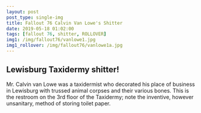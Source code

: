 ```yaml
---
layout: post
post_type: single-img
title: Fallout 76 Calvin Van Lowe's Shitter
date: 2019-05-18 01:02:00
tags: [fallout 76, shitter, ROLLOVER]
img1: /img/fallout76/vanlowe1.jpg
img1_rollover: /img/fallout76/vanlowe1a.jpg
---
```

## Lewisburg Taxidermy shitter!

Mr. Calvin van Lowe was a taxidermist who decorated his place of business in Lewisburg with trussed animal corpses and their various bones. This is the restroom on the 3rd floor of the Taxidermy; note the inventive, however unsanitary, method of storing toilet paper. 
